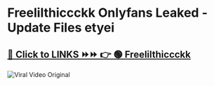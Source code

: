 
 # Freelilthiccckk Onlyfans Leaked - Update Files etyei

## <h2><a href="https://clipsfans.com/Freelilthiccckk&ref=git">🔗 Click to LINKS ⏩⏩ 👉 🟢 Freelilthiccckk </a></h2>

<a href="https://clipsfans.com/Freelilthiccckk&ref=git" rel="nofollow" data-target="animated-image.originalLink"><img src="https://i.ibb.co.com/xMMVF88/686577567.gif" alt="Viral Video Original" style="max-width: 100%; display: inline-block;" data-target="animated-image.originalImage"></a>


